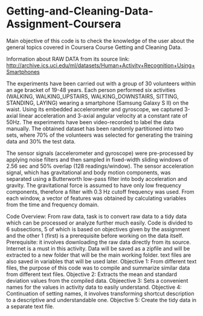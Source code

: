 # Getting-and-Cleaning-Data-Assignment-Coursera

Main objective of this code is to check the knowledge of the user about the general topics covered in Coursera Course Getting and Cleaning Data.

Information about RAW DATA from its source link: http://archive.ics.uci.edu/ml/datasets/Human+Activity+Recognition+Using+Smartphones

The experiments have been carried out with a group of 30 volunteers within an age bracket of 19-48 years. Each person performed six activities (WALKING, WALKING_UPSTAIRS, WALKING_DOWNSTAIRS, SITTING, STANDING, LAYING) wearing a smartphone (Samsung Galaxy S II) on the waist. Using its embedded accelerometer and gyroscope, we captured 3-axial linear acceleration and 3-axial angular velocity at a constant rate of 50Hz. The experiments have been video-recorded to label the data manually. The obtained dataset has been randomly partitioned into two sets, where 70% of the volunteers was selected for generating the training data and 30% the test data.

The sensor signals (accelerometer and gyroscope) were pre-processed by applying noise filters and then sampled in fixed-width sliding windows of 2.56 sec and 50% overlap (128 readings/window). The sensor acceleration signal, which has gravitational and body motion components, was separated using a Butterworth low-pass filter into body acceleration and gravity. The gravitational force is assumed to have only low frequency components, therefore a filter with 0.3 Hz cutoff frequency was used. From each window, a vector of features was obtained by calculating variables from the time and frequency domain.

Code Overview:
From raw data, task is to convert raw data to a tidy data which can be processed or analyze further much easily. Code is divided to
6 subsections, 5 of which is based on objectives given by the assignment and the other 1 (first) is a prerequisite before working on the data itself.
Prerequisite: it involves downloading the raw data directly from its source. Internet is a must in this activity. Data will be saved as a zipfile and will be extracted to a new folder that will be the main working folder. text files are also saved in variables that will be used later.
Objective 1: From different text files, the purpose of this code was to compile and summarize similar data from different text files.
Objective 2: Extracts the mean and standard deviation values from the compiled data.
Objeective 3: Sets a convenient names for the values in activity data to easily understand.
Objective 4: Continuation of setting names, it involves transforming shortcut description to a descriptive and understandable one.
Objective 5: Create the tidy data in a separate text file.

